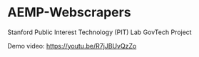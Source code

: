 # AEMP-Webscrapers
Stanford Public Interest Technology (PIT) Lab GovTech Project

Demo video: https://youtu.be/R7jJBUvQzZo 
